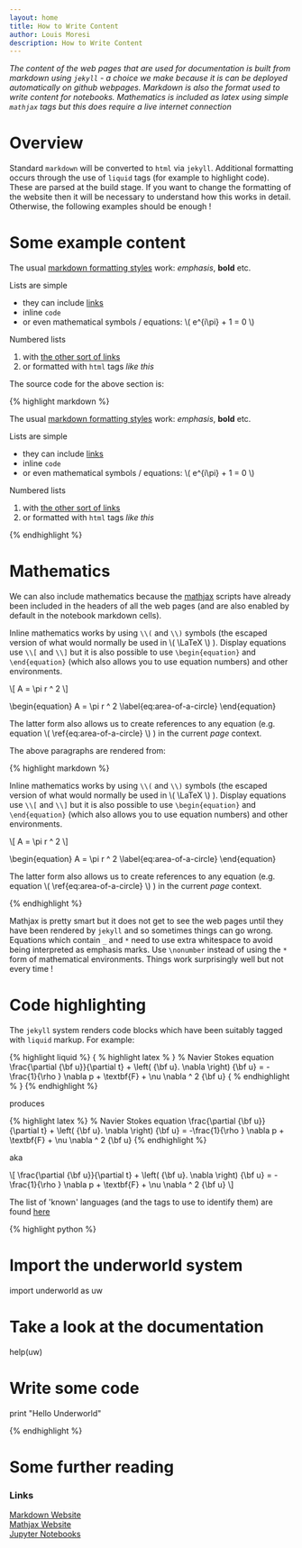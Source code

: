 ```yaml
---
layout: home
title: How to Write Content
author: Louis Moresi
description: How to Write Content
---
```


_The content of the web pages that are used for documentation is built from markdown using `jekyll` - a choice we make because it is can be deployed automatically on github webpages. Markdown is also the format used to write content for notebooks. Mathematics is included as latex using simple `mathjax` tags but this does require a live internet connection_

# Overview

Standard `markdown` will be converted to `html` via `jekyll`. Additional formatting occurs through the use of `liquid` tags (for example to highlight code). These are parsed at the build stage. If you want to change the formatting of the website then it will be necessary to understand how this works in detail. Otherwise, the following examples should be enough !

# Some example content

The usual [markdown formatting styles](https://daringfireball.net/projects/markdown/basics) work: _emphasis_, **bold** etc.

Lists are simple

   * they can include [links](www.google.com)
   * inline `code`
   * or even mathematical symbols / equations: \\( e^{i\pi} + 1 = 0 \\)

Numbered lists

   1. with [the other sort of links][RefLink]
   1. or formatted with `html` tags <i>like this</i>

[Reflink]: www.google.com  

The source code for the above section is:

{% highlight markdown %}

The usual [markdown formatting styles](https://daringfireball.net/projects/markdown/basics)
work: _emphasis_, **bold** etc.

Lists are simple

   * they can include [links](www.google.com)
   * inline `code`
   * or even mathematical symbols / equations: \\( e^{i\pi} + 1 = 0 \\)

Numbered lists

   1. with [the other sort of links][RefLink]
   1. or formatted with `html` tags <i>like this</i>

[Reflink]: www.google.com  

{% endhighlight %}

# Mathematics

We can also include mathematics because the [mathjax](http://mathjax.readthedocs.org/en/latest/) scripts have already been included in the headers of all the web pages (and are also enabled by default in the notebook markdown cells).

Inline mathematics works by using `\\(` and `\\)` symbols (the escaped version of what would normally be used in \\( \LaTeX \\) ). Display equations use `\\[` and `\\]` but it is also possible to use `\begin{equation}` and `\end{equation}` (which also allows you to use equation numbers) and other environments.

\\[ A = \pi r ^ 2 \\]

\begin{equation}
    A = \pi r ^ 2  \label{eq:area-of-a-circle}
\end{equation}

The latter form also allows us to create references to any equation (e.g. equation \\( \ref{eq:area-of-a-circle} \\) ) in the current _page_ context.

The above paragraphs are rendered from:

{% highlight markdown %}

Inline mathematics works by using `\\(` and `\\)` symbols
(the escaped version of what would normally be used in \\( \LaTeX \\) ).
Display equations use `\\[` and `\\]` but it is also possible to use
`\begin{equation}` and `\end{equation}` (which also allows you to use equation numbers)
and other environments.

\\[ A = \pi r ^ 2 \\]

\begin{equation}
    A = \pi r ^ 2  \label{eq:area-of-a-circle}
\end{equation}

The latter form also allows us to create references to any equation
(e.g. equation \\( \ref{eq:area-of-a-circle} \\) )
in the current _page_ context.

{% endhighlight %}

Mathjax is pretty smart but it does not get to see the web pages until they have been rendered by `jekyll` and so sometimes things can go wrong. Equations which contain `_` and `*` need to use extra whitespace to avoid being interpreted as emphasis marks. Use `\nonumber` instead of using the `*` form of mathematical environments. Things work surprisingly well but not every time !





# Code highlighting

The `jekyll` system renders code blocks which have been suitably tagged with `liquid`
markup. For example:

{% highlight liquid %}
{ % highlight latex % }
% Navier Stokes equation
\frac{\partial {\bf u}}{\partial t}  +
\left( {\bf u}. \nabla  \right) {\bf u}   =
-\frac{1}{\rho } \nabla p  +  \textbf{F}  + \nu \nabla ^ 2 {\bf u}
{ % endhighlight % }
{% endhighlight %}

produces

{% highlight latex %}
% Navier Stokes equation
\frac{\partial {\bf u}}{\partial t}  +
\left( {\bf u}. \nabla  \right) {\bf u}   =
-\frac{1}{\rho } \nabla p  +  \textbf{F}  + \nu \nabla ^ 2 {\bf u}
{% endhighlight %}

aka

\\[
\frac{\partial {\bf u}}{\partial t}  +
\left( {\bf u}. \nabla  \right) {\bf u}   =
-\frac{1}{\rho } \nabla p  +  \textbf{F}  + \nu \nabla ^ 2 {\bf u}
\\]



The list of 'known' languages (and the tags to use to identify them) are found [here](https://github.com/jneen/rouge/wiki/List-of-supported-languages-and-lexers)

{% highlight python %}

# Import the underworld system
import underworld as uw

# Take a look at the documentation
help(uw)

# Write some code
print "Hello Underworld"

{% endhighlight %}


# Some further reading

### Links

[Markdown Website](http://daringfireball.net/projects/markdown/)  
[Mathjax Website](http://docs.mathjax.org)  
[Jupyter Notebooks](http://www.jupyter.org)  
